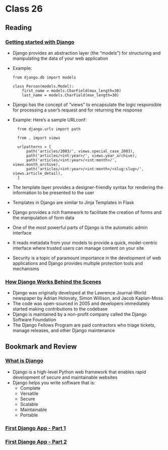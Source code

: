 # Class 26
## Reading

### [Getting started with Django](https://www.djangoproject.com/start/)
- Django provides an abstraction layer (the “models”) for structuring and manipulating the data of your web application
- Example:
    
      from django.db import models
 
      class Person(models.Model):
          first_name = models.CharField(max_length=30)
          last_name = models.CharField(max_length=30)
  
- Django has the concept of “views” to encapsulate the logic responsible for processing a user’s request and for returning the response

- Example: Here’s a sample URLconf:
        
        from django.urls import path
        
        from . import views
        
        urlpatterns = [
            path('articles/2003/', views.special_case_2003),
            path('articles/<int:year>/', views.year_archive),
            path('articles/<int:year>/<int:month>/', views.month_archive),
            path('articles/<int:year>/<int:month>/<slug:slug>/', views.article_detail),
        ]

- The template layer provides a designer-friendly syntax for rendering the information to be presented to the user
- Templates in Django are similar to Jinja Templates in Flask
- Django provides a rich framework to facilitate the creation of forms and the manipulation of form data
- One of the most powerful parts of Django is the automatic admin interface
- It reads metadata from your models to provide a quick, model-centric interface where trusted users can manage content on your site
- Security is a topic of paramount importance in the development of web applications and Django provides multiple protection tools and mechanisms

### [How Django Works Behind the Scenes](https://wsvincent.com/how-django-works-behind-the-scenes/)

- Django was originally developed at the Lawrence Journal-World newspaper by Adrian Holovaty, Simon Willison, and Jacob Kaplan-Moss
- The code was open-sourced in 2005 and developers immediately started making contributions to the codebase
- Django is maintained by a non-profit company called the Django Software Foundation
- The Django Fellows Program are paid contractors who triage tickets, manage releases, and other Django maintenance 

## Bookmark and Review

### [What is Django](https://developer.mozilla.org/en-US/docs/Learn/Server-side/Django/Introduction)
- Django is a high-level Python web framework that enables rapid development of secure and maintainable websites
- Django helps you write software that is:
  - Complete
  - Versatile
  - Secure
  - Scalable
  - Maintainable
  - Portable
  
### [First Django App - Part 1](https://docs.djangoproject.com/en/3.0/intro/tutorial01/)

### [First Django App - Part 2](https://docs.djangoproject.com/en/3.0/intro/tutorial02/)